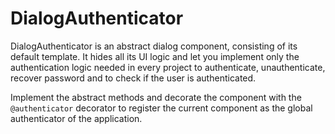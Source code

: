 # DialogAuthenticator

DialogAuthenticator is an abstract dialog component, consisting of its default template. It hides all its UI logic and let you implement only the authentication logic needed in every project to authenticate, unauthenticate, recover password and to check if the user is authenticated.

Implement the abstract methods and decorate the component with the `@authenticator` decorator to register the current component as the global authenticator of the application.